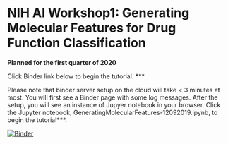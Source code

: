 # NIH AI Workshop1: Generating Molecular Features for Drug Function Classification  
**Planned for the first quarter of 2020**

Click Binder link below to begin the tutorial. ***

Please note that binder server setup on the cloud will take < 3 minutes at most. You will first see a Binder page with some log messages. After the setup, you will see an instance of Jupyer notebook in your browser. Click the Jupyter notebook, GeneratingMolecularFeatures-12092019.ipynb, to begin the tutorial***.

[![Binder](https://mybinder.org/badge_logo.svg)](https://mybinder.org/v2/gh/ravichas/SRWkshp1/master)
